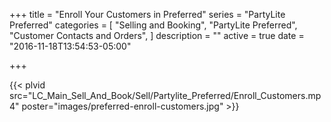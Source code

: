 +++
title = "Enroll Your Customers in Preferred"
series = "PartyLite Preferred"
categories = [
  "Selling and Booking",
  "PartyLite Preferred",
  "Customer Contacts and Orders",
]
description = ""
active = true
date = "2016-11-18T13:54:53-05:00"

+++

{{< plvid src="LC_Main_Sell_And_Book/Sell/Partylite_Preferred/Enroll_Customers.mp4" poster="images/preferred-enroll-customers.jpg" >}}
